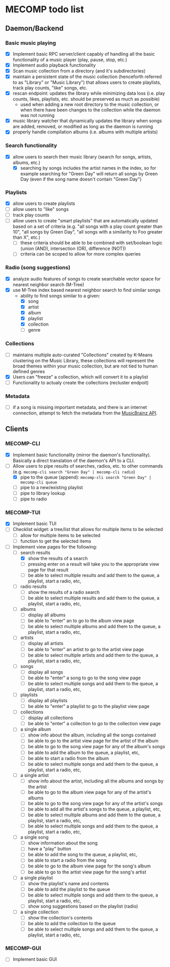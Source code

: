 # MECOMP todo list

## Daemon/Backend

### Basic music playing

- [x] Implement basic RPC server/client capably of handling all the basic functionality of a music player (play, pause, stop, etc.)
- [x] Implement audio playback functionality
- [x] Scan music collection from a directory (and it's subdirectories)
- [x] maintain a persistent state of the music collection (henceforth referred to as "Library" or "Music Library") that allows users to create playlists, track play counts, "like" songs, etc.
- [x] rescan endpoint: updates the library while minimizing data loss (i.e. play counts, likes, playlists, etc. should be preserved as much as possible)
  - used when adding a new root directory to the music collection, or when there have been changes to the collection while the daemon was not running
- [x] music library watcher that dynamically updates the library when songs are added, removed, or modified as long as the daemon is running
- [x] properly handle compilation albums (i.e. albums with multiple artists)

### Search functionality

- [x] allow users to search their music library (search for songs, artists, albums, etc.)
  - [x] searching by songs includes the artist names in the index, so for example searching for "Green Day" will return all songs by Green Day (even if the song name doesn't contain "Green Day")

### Playlists

- [x] allow users to create playlists
- [ ] allow users to "like" songs
- [ ] track play counts
- [ ] allow users to create "smart playlists" that are automatically updated based on a set of criteria (e.g. "all songs with a play count greater than 10", "all songs by Green Day", "all songs with a similarity to Foo greater than X", etc.)
  - [ ] these criteria should be able to be combined with set/boolean logic (union (AND), intersection (OR), difference (NOT))
  - [ ] criteria can be scoped to allow for more complex queries

### Radio (song suggestions)

- [x] analyze audio features of songs to create searchable vector space for nearest neighbor search (M-Tree)
- [x] use M-Tree index based nearest neighbor search to find similar songs
  - ability to find songs similar to a given:
    - [x] song
    - [x] artist
    - [x] album
    - [x] playlist
    - [x] collection
    - [ ] genre

### Collections

- [ ] maintains multiple auto-curated "Collections" created by K-Means clustering on the Music Library, these collections will represent the broad themes within your music collection, but are not tied to human defined genres
- [x] Users can "freeze" a collection, which will convert it to a playlist
- [ ] Functionality to actualy create the collections (recluster endpoit)

### Metadata

- [ ] if a song is missing important metadata, and there is an internet connection, attempt to fetch the metadata from the [MusicBrainz API](https://musicbrainz.org/doc/MusicBrainz_API).

## Clients

### MECOMP-CLI

- [x] Implement basic functionality (mirror the daemon's functionality). Basically a direct translation of the daemon's API to a CLI.
- [ ] Allow users to pipe results of searches, radios, etc. to other commands (e.g. `mecomp-cli search "Green Day" | mecomp-cli radio`)
  - [x] pipe to the queue (append): `mecomp-cli search "Green Day" | mecomp-cli queue`
  - [ ] pipe to a new/existing playlist
  - [ ] pipe to library lookup
  - [ ] pipe to radio

### MECOMP-TUI

- [x] Implement basic TUI
- [ ] Checklist widget: a tree/list that allows for multiple items to be selected
  - [ ] allow for multiple items to be selected
  - [ ] function to get the selected items
- [ ] Implement view pages for the following:
  - [ ] search results
    - [x] show the results of a search
    - [ ] pressing enter on a result will take you to the appropriate view page for that result
    - [ ] be able to select multiple results and add them to the queue, a playlist, start a radio, etc,
  - [ ] radio results
    - [ ] show the results of a radio search
    - [ ] be able to select multiple results and add them to the queue, a playlist, start a radio, etc,
  - [ ] albums
    - [ ] display all albums
    - [ ] be able to "enter" an to go to the album view page
    - [ ] be able to select multiple albums and add them to the queue, a playlist, start a radio, etc,
  - [ ] artists
    - [ ] display all artists
    - [ ] be able to "enter" an artist to go to the artist view page
    - [ ] be able to select multiple artists and add them to the queue, a playlist, start a radio, etc,
  - [ ] songs
    - [ ] display all songs
    - [ ] be able to "enter" a song to go to the song view page
    - [ ] be able to select multiple songs and add them to the queue, a playlist, start a radio, etc,
  - [ ] playlists
    - [ ] display all playlists
    - [ ] be able to "enter" a playlist to go to the playlist view page
  - [ ] collections
    - [ ] display all collections
    - [ ] be able to "enter" a collection to go to the collection view page
  - [ ] a single album
    - [ ] show info about the album, including all the songs contained
    - [ ] be able to go to the artist view page for the artist of the album
    - [ ] be able to go to the song view page for any of the album's songs
    - [ ] be able to add the album to the queue, a playlist, etc,
    - [ ] be able to start a radio from the album
    - [ ] be able to select multiple songs and add them to the queue, a playlist, start a radio, etc,
  - [ ] a single artist
    - [ ] show info about the artist, including all the albums and songs by the artist
    - [ ] be able to go to the album view page for any of the artist's albums
    - [ ] be able to go to the song view page for any of the artist's songs
    - [ ] be able to add all the artist's songs to the queue, a playlist, etc,
    - [ ] be able to select multiple albums and add them to the queue, a playlist, start a radio, etc,
    - [ ] be able to select multiple songs and add them to the queue, a playlist, start a radio, etc,
  - [ ] a single song
    - [ ] show information about the song
    - [ ] have a "play" button
    - [ ] be able to add the song to the queue, a playlist, etc,
    - [ ] be able to start a radio from the song
    - [ ] be able to go to the album view page for the song's album
    - [ ] be able to go to the artist view page for the song's artist
  - [ ] a single playlist
    - [ ] show the playlist's name and contents
    - [ ] be able to add the playlist to the queue
    - [ ] be able to select multiple songs and add them to the queue, a playlist, start a radio, etc,
    - [ ] show song suggestions based on the playlist (radio)
  - [ ] a single collection
    - [ ] show the collection's contents
    - [ ] be able to add the collection to the queue
    - [ ] be able to select multiple songs and add them to the queue, a playlist, start a radio, etc,

### MECOMP-GUI

- [ ] Implement basic GUI
